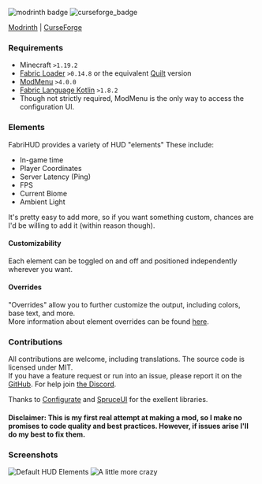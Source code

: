 ![modrinth badge](https://modrinth-utils.vercel.app/api/badge/downloads?logo=true&style=flat&id=JW9YUcl3)
![curseforge_badge](https://cf.way2muchnoise.eu/661156.svg)

[Modrinth](https://modrinth.com/mod/fabrihud/) | [CurseForge](https://www.curseforge.com/minecraft/mc-mods/fabrihud)

### Requirements
- Minecraft `>1.19.2`
- [Fabric Loader](https://fabricmc.net/) `>0.14.8` or the equivalent [Quilt](https://quiltmc.org/) version
- [ModMenu](https://github.com/TerraformersMC/ModMenu) `>4.0.0`  
- [Fabric Language Kotlin](https://github.com/FabricMC/fabric-language-kotlin) `>1.8.2`
- Though not strictly required, ModMenu is the only way to access the configuration UI.  

### Elements 
FabriHUD provides a variety of HUD "elements" These include:
- In-game time 
- Player Coordinates
- Server Latency (Ping)
- FPS 
- Current Biome  
- Ambient Light
  
It's pretty easy to add more, so if you want something custom, chances are I'd be willing to add it (within reason though).  
  
#### Customizability 
Each element can be toggled on and off and positioned independently wherever you want.   

#### Overrides 
"Overrides" allow you to further customize the output, including colors, base text, and more.   
More information about element overrides can be found [here](https://github.com/trainb0y/FabriHUD/blob/main/Overrides.md).  
  
### Contributions 
All contributions are welcome, including translations. The source code is licensed under MIT.  
If you have a feature request or run into an issue, please report it on the [GitHub](https://giithub.com/trainb0y/FabriHUD). For help join [the Discord](https://discord.gg/PPCvtMTXvP).  

Thanks to [Configurate](https://github.com/SpongePowered/Configurate) and [SpruceUI](https://github.com/LambdAurora/SpruceUI) for the exellent libraries.
#### Disclaimer: This is my first real attempt at making a mod, so I make no promises to code quality and best practices. However, if issues arise I'll do my best to fix them.

### Screenshots

![Default HUD Elements](https://cdn.modrinth.com/data/JW9YUcl3/images/d5b475951f018133b9ef2e36f53086fd0386bee6.png)
![A little more crazy](https://cdn.modrinth.com/data/JW9YUcl3/images/48b124c03634e79ac630bf9143e6d0f8dc09d297.png)
